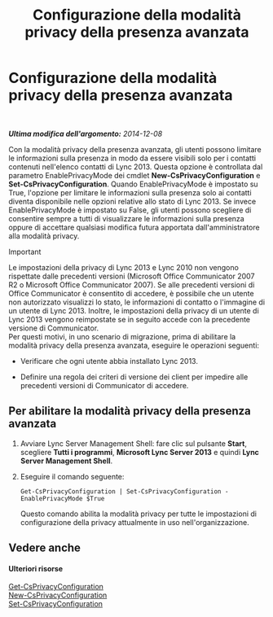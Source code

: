 ﻿---
title: Configurazione della modalità privacy della presenza avanzata
TOCTitle: Configurazione della modalità privacy della presenza avanzata
ms:assetid: e7a6b873-486d-4dfb-a967-c48f61f237f3
ms:mtpsurl: https://technet.microsoft.com/it-it/library/Gg399028(v=OCS.15)
ms:contentKeyID: 49302319
ms.date: 08/24/2015
mtps_version: v=OCS.15
ms.translationtype: HT
---

# Configurazione della modalità privacy della presenza avanzata

 

_**Ultima modifica dell'argomento:** 2014-12-08_

Con la modalità privacy della presenza avanzata, gli utenti possono limitare le informazioni sulla presenza in modo da essere visibili solo per i contatti contenuti nell'elenco contatti di Lync 2013. Questa opzione è controllata dal parametro EnablePrivacyMode dei cmdlet **New-CsPrivacyConfiguration** e **Set-CsPrivacyConfiguration**. Quando EnablePrivacyMode è impostato su True, l'opzione per limitare le informazioni sulla presenza solo ai contatti diventa disponibile nelle opzioni relative allo stato di Lync 2013. Se invece EnablePrivacyMode è impostato su False, gli utenti possono scegliere di consentire sempre a tutti di visualizzare le informazioni sulla presenza oppure di accettare qualsiasi modifica futura apportata dall'amministratore alla modalità privacy.

> [!important]  
> Le impostazioni della privacy di Lync 2013 e Lync 2010 non vengono rispettate dalle precedenti versioni (Microsoft Office Communicator 2007 R2 o Microsoft Office Communicator 2007). Se alle precedenti versioni di Office Communicator è consentito di accedere, è possibile che un utente non autorizzato visualizzi lo stato, le informazioni di contatto o l'immagine di un utente di Lync 2013. Inoltre, le impostazioni della privacy di un utente di Lync 2013 vengono reimpostate se in seguito accede con la precedente versione di Communicator.<br />Per questi motivi, in uno scenario di migrazione, prima di abilitare la modalità privacy della presenza avanzata, eseguire le operazioni seguenti:<ul>
> 
> <li><p>Verificare che ogni utente abbia installato Lync 2013.</p></li>
> 
> 
> <li><p>Definire una regola dei criteri di versione dei client per impedire alle precedenti versioni di Communicator di accedere.</p></li></ul>


## Per abilitare la modalità privacy della presenza avanzata

1.  Avviare Lync Server Management Shell: fare clic sul pulsante **Start**, scegliere **Tutti i programmi**, **Microsoft Lync Server 2013** e quindi **Lync Server Management Shell**.

2.  Eseguire il comando seguente:
    
        Get-CsPrivacyConfiguration | Set-CsPrivacyConfiguration -EnablePrivacyMode $True
    
    Questo comando abilita la modalità privacy per tutte le impostazioni di configurazione della privacy attualmente in uso nell'organizzazione.

## Vedere anche

#### Ulteriori risorse

[Get-CsPrivacyConfiguration](https://docs.microsoft.com/en-us/powershell/module/skype/Get-CsPrivacyConfiguration)  
[New-CsPrivacyConfiguration](https://docs.microsoft.com/en-us/powershell/module/skype/New-CsPrivacyConfiguration)  
[Set-CsPrivacyConfiguration](https://docs.microsoft.com/en-us/powershell/module/skype/Set-CsPrivacyConfiguration)

